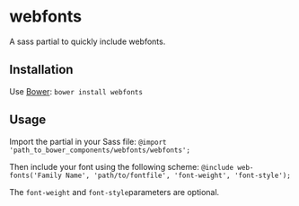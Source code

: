 # webfonts

A sass partial to quickly include webfonts.

## Installation

Use [Bower](http://bower.io/): 
`bower install webfonts`

## Usage

Import the partial in your Sass file:
`@import 'path_to_bower_components/webfonts/webfonts';`

Then include your font using the following scheme:
`@include web-fonts('Family Name', 'path/to/fontfile', 'font-weight', 'font-style');`

The `font-weight` and `font-style`parameters are optional.
